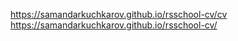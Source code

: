 https://samandarkuchkarov.github.io/rsschool-cv/cv
https://samandarkuchkarov.github.io/rsschool-cv/
